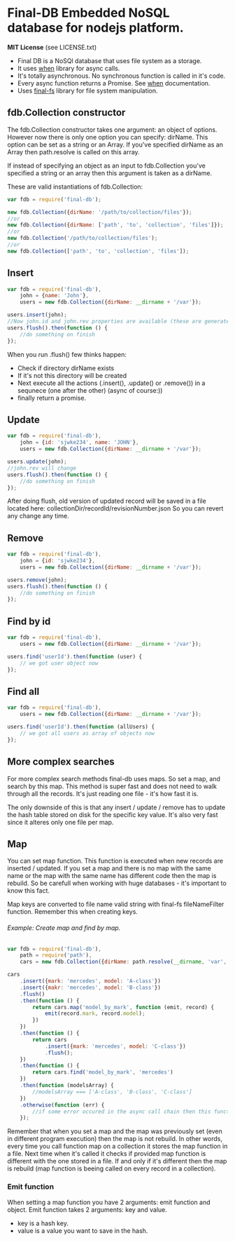 # Final-DB Embedded NoSQL database for nodejs platform.

**MIT License** (see LICENSE.txt)

- Final DB is a NoSQl database that uses file system as a storage.
- It uses [when](https://github.com/cujojs/when) library for async calls.
- It's totally asynchronous. No synchronous function is called in it's code.
- Every async function returns a Promise. See [when](https://github.com/cujojs/when) documentation.
- Uses [final-fs](https://github.com/finalclass/final-fs) library for file system manipulation.

## fdb.Collection constructor

The fdb.Collection constructor takes one argument: an object of options. However now there is only one option
you can specify: dirName. This option can be set as a string or an Array.
If you've specified dirName as an Array then path.resolve is called on this array.

If instead of specifying an object as an input to fdb.Collection you've specified a string or an array
then this argument is taken as a dirName.

These are valid instantiations of fdb.Collection:

```js
var fdb = require('final-db');

new fdb.Collection({dirName: '/path/to/collection/files'});
//or
new fdb.Collection({dirName: ['path', 'to', 'collection', 'files']});
//or
new fdb.Collection('/path/to/collection/files');
//or
new fdb.Collection(['path', 'to', 'collection', 'files']);
```

## Insert

```js
var fdb = require('final-db'),
    john = {name: 'John'},
    users = new fdb.Collection({dirName: __dirname + '/var'});

users.insert(john);
//Now john.id and john.rev properties are available (these are generated randomly)
users.flush().then(function () {
    //do something on finish
});
```

When you run .flush() few thinks happen:

- Check if directory dirName exists
- If it's not this directory will be created
- Next execute all the actions (.insert(), .update() or .remove()) in a sequnece (one after the other) (async of course:))
- finally return a promise.

## Update

```js
var fdb = require('final-db'),
    john = {id: 'sjwke234', name: 'JOHN'},
    users = new fdb.Collection({dirName: __dirname + '/var'});

users.update(john);
//john.rev will change
users.flush().then(function () {
    //do something on finish
});
```

After doing flush, old version of updated record will be saved in a file located here:
collectionDir/recordId/revisionNumber.json
So you can revert any change any time.

## Remove

```js
var fdb = require('final-db'),
    john = {id: 'sjwke234'},
    users = new fdb.Collection({dirName: __dirname + '/var'});

users.remove(john);
users.flush().then(function () {
    //do something on finish
});
```

## Find by id

```js
var fdb = require('final-db'),
    users = new fdb.Collection({dirName: __dirname + '/var'});

users.find('userId').then(function (user) {
    // we got user object now
});
```

## Find all

```js
var fdb = require('final-db'),
    users = new fdb.Collection({dirName: __dirname + '/var'});

users.find('userId').then(function (allUsers) {
    // we got all users as array of objects now
});
```

## More complex searches

For more complex search methods final-db uses maps. So set a map, and search by this map. This method is super fast
and does not need to walk through all the records. It's just reading one file - it's how fast it is.

The only downside of this is that any insert / update / remove has to update the hash table stored on disk for the specific
key value. It's also very fast since it alteres only one file per map.

## Map

You can set map function. This function is executed when new records are inserted / updated.
If you set a map and there is no map with the same name or the map with the same name
has different code then the map is rebuild. So be carefull when working with huge databases - it's
important to know this fact.

Map keys are converted to file name valid string with final-fs fileNameFilter function. Remember this when
creating keys.

###### Example: Create map and find by map.

```js
var fdb = require('final-db'),
    path = require('path'),
    cars = new fdb.Collection({dirName: path.resolve(__dirname, 'var', 'cars')});

cars
    .insert({mark: 'mercedes', model: 'A-class'})
    .insert({makr: 'mercedes', model: 'B-class'})
    .flush()
    .then(function () {
        return cars.map('model_by_mark', function (emit, record) {
            emit(record.mark, record.model);
        })
    })
    .then(function () {
        return cars
            .insert({mark: 'mercedes', model: 'C-class'})
            .flush();
    })
    .then(function () {
        return cars.find('model_by_mark', 'mercedes')
    })
    .then(function (modelsArray) {
        //modelsArray === ['A-class', 'B-class', 'C-class']
    })
    .otherwise(function (err) {
        //if some error occured in the async call chain then this function will run. See err for details
    });
```

Remember that when you set a map and the map was previously set (even in different program execution) then the map is not rebuild.
In other words, every time you call function map on a collection it stores the map function in a file. Next time when it's
called it checks if provided map function is different with the one stored in a file. If and only if it's different then
the map is rebuild (map function is beeing called on every record in a collection).

### Emit function

When setting a map function you have 2 arguments: emit function and object. Emit function takes 2 arguments:
key and value.

- key is a hash key.
- value is a value you want to save in the hash.
